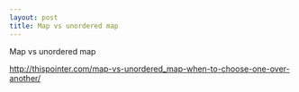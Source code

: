 ```yaml
---
layout: post
title: Map vs unordered map
---
```


Map vs unordered map

http://thispointer.com/map-vs-unordered_map-when-to-choose-one-over-another/
